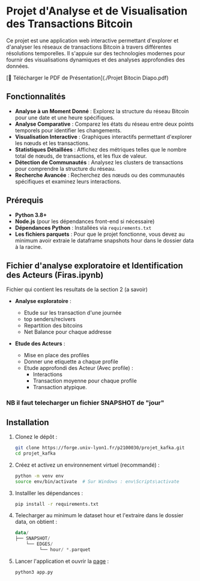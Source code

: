 # Projet d'Analyse et de Visualisation des Transactions Bitcoin

Ce projet est une application web interactive permettant d'explorer et d'analyser les réseaux de transactions Bitcoin à travers différentes résolutions temporelles. Il s'appuie sur des technologies modernes pour fournir des visualisations dynamiques et des analyses approfondies des données.

[📄 Télécharger le PDF de Présentation](./Projet Bitocin Diapo.pdf)

## Fonctionnalités

- **Analyse à un Moment Donné** : Explorez la structure du réseau Bitcoin pour une date et une heure spécifiques.
- **Analyse Comparative** : Comparez les états du réseau entre deux points temporels pour identifier les changements.
- **Visualisation Interactive** : Graphiques interactifs permettant d'explorer les nœuds et les transactions.
- **Statistiques Détaillées** : Affichez des métriques telles que le nombre total de nœuds, de transactions, et les flux de valeur.
- **Détection de Communautés** : Analysez les clusters de transactions pour comprendre la structure du réseau.
- **Recherche Avancée** : Recherchez des nœuds ou des communautés spécifiques et examinez leurs interactions.


## Prérequis

- **Python 3.8+**
- **Node.js** (pour les dépendances front-end si nécessaire)
- **Dépendances Python** : Installées via `requirements.txt`
- **Les fichiers parquets** : Pour que le projet fonctionne, vous devez au minimum avoir extraie le dataframe snapshots hour dans le dossier data à la racine.

## Fichier d'analyse exploratoire et Identification des Acteurs (Firas.ipynb)
 Fichier qui contient les resultats de la section 2 (a savoir) 
 - **Analyse exploratoire** :
   - Etude sur les transaction d'une journée 
   - top senders/recivers 
   - Repartition des bitcoins
   - Net Balance pour chaque addresse

-  **Etude des Acteurs**    : 
   - Mise en place des profiles 
   - Donner une etiquette a chaque profile 
   - Etude approfondi des Acteur (Avec profile) :
      - Interactions 
      - Transaction moyenne pour chaque profile 
      - Transaction atypique.
### NB il faut telecharger un fichier SNAPSHOT de "jour" 


## Installation

1. Clonez le dépôt :

   ```bash
   git clone https://forge.univ-lyon1.fr/p2100030/projet_kafka.git
   cd projet_kafka

2. Créez et activez un environnement virtuel (recommandé) :

   ```bash
   python -m venv env
   source env/bin/activate  # Sur Windows : env\Scripts\activate

3. Installler les dépendances :
   
   ```bash
   pip install -r requirements.txt

4. Telecharger au minimum le dataset hour et l'extraire dans le dossier data, on obtient :
   
   ```kotlin
   data/
   ├── SNAPSHOT/
       └── EDGES/
            └── hour/ *.parquet

5. Lancer l'application et ouvrir la [page](http://127.0.0.1:5000) :
   
   ```bash
   python3 app.py
